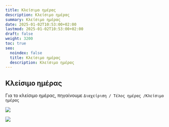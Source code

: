 ```yaml
---
title: Κλείσιμο ημέρας
description: Κλείσιμο ημέρας
summary: Κλείσιμο ημέρας
date: 2025-01-02T10:53:00+02:00
lastmod: 2025-01-02T10:53:00+02:00
draft: false
weight: 3200
toc: true
seo:
  noindex: false
  title: Κλείσιμο ημέρας
  description: Κλείσιμο ημέρας
---
```


## Κλείσιμο ημέρας

Για το κλείσιμο ημέρας, πηγαίνουμε `Διαχείριση / Τέλος ημέρας /Κλείσιμο ημέρας`

![](/images/klisimo-imeras-01.jpg)

![](/images/klisimo-imeras-02.jpg)

